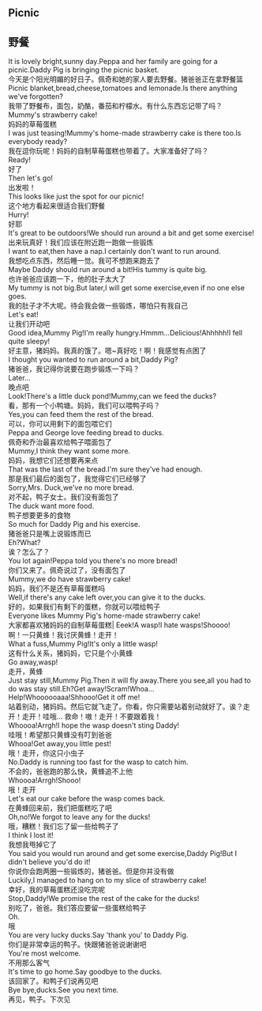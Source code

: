 ## Picnic
## 野餐

It is lovely bright,sunny day.Peppa and her family are going for a picnic.Daddy Pig is bringing the picnic basket.\
今天是个阳光明媚的好日子。佩奇和她的家人要去野餐。猪爸爸正在拿野餐篮\
Picnic blanket,bread,cheese,tomatoes and lemonade.Is there anything we've forgotten?\
我带了野餐布，面包，奶酪，番茄和柠檬水。有什么东西忘记带了吗？\
Mummy's strawberry cake!\
妈妈的草莓蛋糕\
I was just teasing!Mummy's home-made strawberry cake is there too.Is everybody ready?\
我在逗你玩呢！妈妈的自制草莓蛋糕也带着了。大家准备好了吗？\
Ready!\
好了\
Then let's go!\
出发啦！\
This looks like just the spot for our picnic!\
这个地方看起来很适合我们野餐\
Hurry!\
好耶\
It's great to be outdoors!We should run around a bit and get some exercise!\
出来玩真好！我们应该在附近跑一跑做一些锻炼\
I want to eat,then have a nap.I certainly don't want to run around.\
我想吃点东西，然后睡一觉。我可不想跑来跑去了\
Maybe Daddy should run around a bit!His tummy is quite big.\
也许爸爸应该跑一下，他的肚子太大了\
My tummy is not big.But later,I will get some exercise,even if no one else goes.\
我的肚子才不大呢。待会我会做一些锻炼，哪怕只有我自己\
Let's eat!\
让我们开动吧\
Good idea,Mummy Pig!I'm really hungry.Hmmm...Delicious!Ahhhhh!I fell quite sleepy!\
好主意，猪妈妈。我真的饿了。嗯~真好吃！啊！我感觉有点困了\
I thought you wanted to run around a bit,Daddy Pig?\
猪爸爸，我记得你说要在跑步锻炼一下吗？\
Later...\
晚点吧\
Look!There's a little duck pond!Mummy,can we feed the ducks?\
看，那有一个小鸭塘。妈妈，我们可以喂鸭子吗？\
Yes,you can feed them the rest of the bread.\
可以，你可以用剩下的面包喂它们\
Peppa and George love feeding bread to ducks.\
佩奇和乔治最喜欢给鸭子喂面包了\
Mummy,I think they want some more.\
妈妈，我想它们还想要再来点\
That was the last of the bread.I'm sure they've had enough.\
那是我们最后的面包了，我觉得它们已经够了\
Sorry,Mrs. Duck,we've no more bread.\
对不起，鸭子女士。我们没有面包了\
The duck want more food.\
鸭子想要更多的食物\
So much for Daddy Pig and his exercise.\
猪爸爸只是嘴上说锻炼而已\
Eh?What?\
诶？怎么了？\
You lot again!Peppa told you there's no more bread!\
你们又来了。佩奇说过了，没有面包了\
Mummy,we do have strawberry cake!\
妈妈，我们不是还有草莓蛋糕吗\
Well,if there's any cake left over,you can give it to the ducks.\
好的，如果我们有剩下的蛋糕，你就可以喂给鸭子\
Everyone likes Mummy Pig's home-made strawberry cake!\
大家都喜欢猪妈妈的自制草莓蛋糕|
Eeek!A wasp!I hate wasps!Shoooo!\
啊！一只黄蜂！我讨厌黄蜂！走开！\
What a fuss,Mummy Pig!It's only a little wasp!\
这有什么关系，猪妈妈，它只是个小黄蜂\
Go away,wasp!\
走开，黄蜂\
Just stay still,Mummy Pig.Then it will fly away.There you see,all you had to do was stay still.Eh?Get away!Scram!Whoa... Help!Whoooooaaa!Shhooo!Get it off me!\
站着别动，猪妈妈。然后它就飞走了。你看，你只需要站着别动就好了。诶？走开！走开！哇哦... 救命！嗷！走开！不要跟着我！\
Whoooa!Arrgh!I hope the wasp doesn't sting Daddy!\
哇哦！希望那只黄蜂没有叮到爸爸\
Whooa!Get away,you little pest!\
哦！走开，你这只小虫子\
No.Daddy is running too fast for the wasp to catch him.\
不会的，爸爸跑的那么快，黄蜂追不上他\
Whoooa!Arrgh!Shooo!\
哦！走开\
Let's eat our cake before the wasp comes back.\
在黄蜂回来前，我们把蛋糕吃了吧\
Oh,no!We forgot to leave any for the ducks!\
哦，糟糕！我们忘了留一些给鸭子了\
I think I lost it!\
我想我甩掉它了\
You said you would run around and get some exercise,Daddy Pig!But I didn't believe you'd do it!\
你说你会跑两圈一些锻炼的，猪爸爸。但是你并没有做\
Luckily,I managed to hang on to my slice of strawberry cake!\
幸好，我的草莓蛋糕还没吃完呢\
Stop,Daddy!We promise the rest of the cake for the ducks!\
别吃了，爸爸。我们答应要留一些蛋糕给鸭子\
Oh.\
哦\
You are very lucky ducks.Say 'thank you' to Daddy Pig.\
你们是非常幸运的鸭子。快跟猪爸爸说谢谢吧\
You're most welcome.\
不用那么客气\
It's time to go home.Say goodbye to the ducks.\
该回家了。和鸭子们说再见吧\
Bye bye,ducks.See you next time.\
再见，鸭子。下次见
